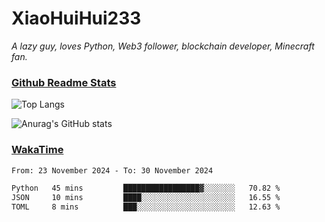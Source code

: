 # XiaoHuiHui233

*A lazy guy, loves Python, Web3 follower, blockchain developer, Minecraft fan.*

### [Github Readme Stats](https://github.com/anuraghazra/github-readme-stats)

![Top Langs](https://github-readme-stats.vercel.app/api/top-langs/?username=XiaoHuiHui233&layout=compact&theme=github_dark)

![Anurag's GitHub stats](https://github-readme-stats.vercel.app/api?username=XiaoHuiHui233&show_icons=true&theme=github_dark)

### [WakaTime](https://wakatime.com)

<!--START_SECTION:waka-->

```txt
From: 23 November 2024 - To: 30 November 2024

Python   45 mins         █████████████████▓░░░░░░░   70.82 %
JSON     10 mins         ████░░░░░░░░░░░░░░░░░░░░░   16.55 %
TOML     8 mins          ███░░░░░░░░░░░░░░░░░░░░░░   12.63 %
```

<!--END_SECTION:waka-->
